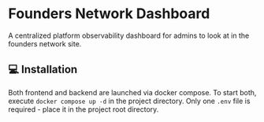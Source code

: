 # Founders Network Dashboard

A centralized platform observability dashboard for admins to look at in the founders network site.

## 💻 Installation

Both frontend and backend are launched via docker compose. To start both, execute `docker compose up -d` in the project directory. Only one `.env` file is required - place it in the project root directory.
